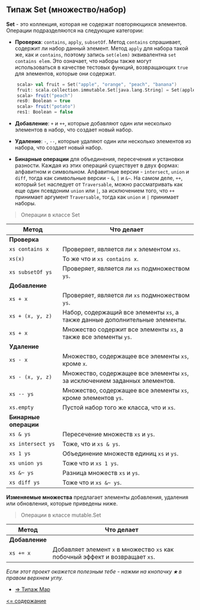 ## Типаж Set (множество/набор)

**Set** - это коллекция, которая не содержат повторяющихся элементов. Операции подразделяются на следующие категории:

* **Проверка**: `contains`, `apply`, `subsetOf`. Метод `contains` спрашивает, содержит ли набор данный элемент. Метод `apply`
 для набора такой же, как и `contains`, поэтому запись `set(elem)` эквивалентна  `set contains elem`. Это означает, что наборы 
 также могут использоваться в качестве тестовых функций, возвращающих `true` для элементов, которые они содержат.

```scala 
    scala> val fruit = Set("apple", "orange", "peach", "banana")
    fruit: scala.collection.immutable.Set[java.lang.String] = Set(apple, orange, peach, banana)
    scala> fruit("peach")
    res0: Boolean = true
    scala> fruit("potato")
    res1: Boolean = false
```

* **Добавление**: `+` и `++`, которые добавляют один или несколько элементов в набор, что создает новый набор.

* **Удаление**: `-`, `--`, которые удаляют один или несколько элементов из набора, что создает новый набор.

* **Бинарные операции** для объединения, пересечения и установки разности. Каждая из этих операций существует в двух 
формах: алфавитном и символьном. Алфавитные версии - `intersect`, `union` и `diff`, тогда как символьные версии - 
`&`, `|` и `&~`. На самом деле, `++`, который `Set` наследует от `Traversable`, можно рассматривать как еще один 
псевдоним `union` или `|`, за исключением того, что `++` принимает аргумент `Traversable`, тогда как `union` и `|` принимает наборы.

>Операции в классе Set

Метод                     | Что делает          
------------------------- | --------------------
**Проверка**              |
`xs contains x`           | Проверяет, является ли `x` элементом `xs`.
`xs(x)`                   | То же что и `xs contains x`.
`xs subsetOf ys`          | Проверяет, является ли `xs` подмножеством `ys`.
**Добавление**            |
`xs + x`                  | Проверяет, является ли `xs` подмножеством `ys`.
`xs + (x, y, z)`          | Набор, содержащий все элементы `xs`, а также данные дополнительные элементы.
`xs + x`                  | Множество содержит все элементы `xs`, а также все элементы `ys`.
**Удаление**              |
`xs - x`                  | Множество, содержащее все элементы `xs`, кроме `x`.
`xs - (x, y, z)`          | Множество, содержащее все элементы `xs`, за исключением заданных элементов.
`xs -- ys`                | Множество, содержащее все элементы `xs`, кроме элементов `ys`.
`xs.empty`                | Пустой набор того же класса, что и `xs`.
**Бинарные операции**     |
`xs & ys`                 | Пересечение множеств `xs` и `ys`.
`xs intersect ys`         | Тоже, что и `xs & ys`.
`xs 1 ys`                 | Объединение множеств единиц `xs` и `ys`.
`xs union ys`             | Тоже что и  `xs 1 ys`.
`xs &~ ys`                | Разница множеств `xs` и `ys`.
`xs diff ys`              | Тоже что и `xs &~ ys`.

**Изменяемые множества** предлагает элементы добавления, удаления или обновления, которые приведены ниже.

>Операции в классе mutable.Set

Метод                     | Что делает          
------------------------- | --------------------
**Добавление**            |
`xs += x`                 | Добавляет элемент `x` в множество `xs` как побочный эффект и возвращает `xs`.


_Если этот проект окажется полезным тебе - нажми на кнопочку **`★`** в правом верхнем углу._

* [=> Типаж Map](https://github.com/steklopod/Collections/blob/master/src/main/resources/readmes/Map.md)

[<= содержание](https://github.com/steklopod/Collections/blob/master/readme.md)